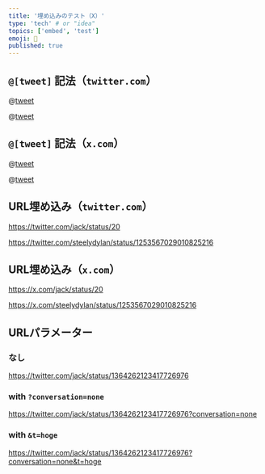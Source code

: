 ```yaml
---
title: '埋め込みのテスト（X）'
type: 'tech' # or "idea"
topics: ['embed', 'test']
emoji: 🐲
published: true
---
```


## `@[tweet]` 記法（`twitter.com`）

@[tweet](https://twitter.com/jack/status/20)

@[tweet](https://twitter.com/steelydylan/status/1253567029010825216)

## `@[tweet]` 記法（`x.com`）

@[tweet](https://x.com/jack/status/20)

@[tweet](https://x.com/steelydylan/status/1253567029010825216)

## URL埋め込み（`twitter.com`）

https://twitter.com/jack/status/20

https://twitter.com/steelydylan/status/1253567029010825216

## URL埋め込み（`x.com`）

https://x.com/jack/status/20

https://x.com/steelydylan/status/1253567029010825216

## URLパラメーター

### なし

https://twitter.com/jack/status/1364262123417726976

### with `?conversation=none`

https://twitter.com/jack/status/1364262123417726976?conversation=none

### with `&t=hoge`

https://twitter.com/jack/status/1364262123417726976?conversation=none&t=hoge

